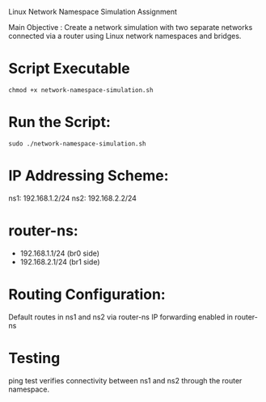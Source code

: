 Linux Network Namespace Simulation Assignment

Main Objective :
Create a network simulation with two separate networks connected via a router using Linux network namespaces and bridges.

# Script Executable

`chmod +x network-namespace-simulation.sh`

# Run the Script:

`sudo ./network-namespace-simulation.sh`

# IP Addressing Scheme:

ns1: 192.168.1.2/24
ns2: 192.168.2.2/24

# router-ns:

- 192.168.1.1/24 (br0 side)
- 192.168.2.1/24 (br1 side)

# Routing Configuration:

Default routes in ns1 and ns2 via router-ns
IP forwarding enabled in router-ns

# Testing

ping test verifies connectivity between ns1 and ns2 through the router namespace.
